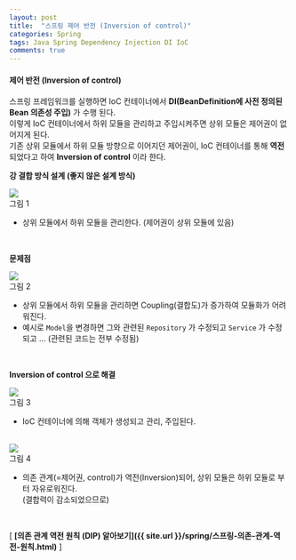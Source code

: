 ```yaml
---
layout: post
title:  "스프링 제어 반전 (Inversion of control)"
categories: Spring
tags: Java Spring Dependency Injection DI IoC
comments: true
---
```


#### 제어 반전 (Inversion of control)

스프링 프레임워크를 실행하면 IoC 컨테이너에서 **DI(BeanDefinition에 사전 정의된 Bean 의존성 주입)** 가 수행 된다.  
이렇게 IoC 컨테이너에서 하위 모듈을 관리하고 주입시켜주면 상위 모듈은 제어권이 없어지게 된다.    
기존 상위 모듈에서 하위 모듈 방향으로 이어지던 제어권이, IoC 컨테이너를 통해 **역전** 되었다고 하여 **Inversion of control** 이라 한다.  

**강 결합 방식 설계 (좋지 않은 설계 방식)**
<div class="nzzi-image-box">
  <img src="{{ site.url }}/assets/spring/ioc1.jpg"/>
  <div>그림 1</div>
</div>

- 상위 모듈에서 하위 모듈을 관리한다. (제어권이 상위 모듈에 있음)

<br/>

**문제점**
<div class="nzzi-image-box">
  <img src="{{ site.url }}/assets/spring/ioc2.jpg"/>
  <div>그림 2</div>
</div>

- 상위 모듈에서 하위 모듈을 관리하면 Coupling(결합도)가 증가하여 모듈화가 어려워진다.
- 예시로 `Model`을 변경하면 그와 관련된 `Repository` 가 수정되고 `Service` 가 수정되고 ... 
  (관련된 코드는 전부 수정됨)

<br/>

**Inversion of control 으로 해결**
<div class="nzzi-image-box">
  <img src="{{ site.url }}/assets/spring/ioc3.jpg"/>
  <div>그림 3</div>
</div>

- IoC 컨테이너에 의해 객체가 생성되고 관리, 주입된다.

<br/>

<div class="nzzi-image-box">
  <img src="{{ site.url }}/assets/spring/ioc4.jpg"/>
  <div>그림 4</div>
</div>

- 의존 관계(=제어권, control)가 역전(Inversion)되어, 상위 모듈은 하위 모듈로 부터 자유로워진다.  
  (결합력이 감소되었으므로)  

<br/>

[ **[의존 관계 역전 원칙 (DIP) 알아보기]({{ site.url }}/spring/스프링-의존-관계-역전-원칙.html)** ]

<br/>
<br/>
